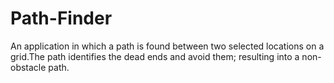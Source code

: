 # Path-Finder
An application in which a path is found between two selected locations on a grid.The path identifies the dead ends and avoid them; resulting into a non-obstacle path.
